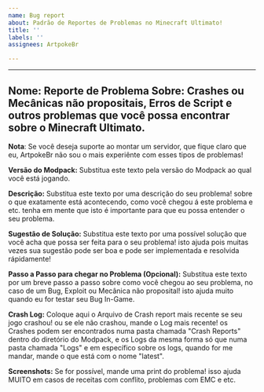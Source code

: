 ```yaml
---
name: Bug report
about: Padrão de Reportes de Problemas no Minecraft Ultimato!
title: ''
labels: ''
assignees: ArtpokeBr

---
```


---
Nome: Reporte de Problema
Sobre: Crashes ou Mecânicas não propositais, Erros de Script e outros problemas que você possa encontrar sobre o Minecraft Ultimato.
---

**Nota**: Se você deseja suporte ao montar um servidor, que fique claro que eu, ArtpokeBr não sou o mais experiênte com esses tipos de problemas!

**Versão do Modpack:**
Substitua este texto pela versão do Modpack ao qual você está jogando.

**Descrição:**
Substitua este texto por uma descrição do seu problema! sobre o que exatamente está acontecendo, como você chegou á este problema e etc. tenha em mente que isto é importante para que eu possa entender o seu problema.

**Sugestão de Solução:**
Substitua este texto por uma possível solução que você acha que possa ser feita para o seu problema! isto ajuda pois muitas vezes sua sugestão pode ser boa e pode ser implementada e resolvida rápidamente! 

**Passo a Passo para chegar no Problema (Opcional):**
Substitua este texto por um breve passo a passo sobre como você chegou ao seu problema, no caso de um Bug, Exploit ou Mecânica não proposital! isto ajuda muito quando eu for testar seu Bug In-Game.

**Crash Log:**
Coloque aqui o Arquivo de Crash report mais recente se seu jogo crashou! ou se ele não crashou, mande o Log mais recente! os Crashes podem ser encontrados numa pasta chamada "Crash Reports" dentro do diretório do Modpack, e os Logs da mesma forma só que numa pasta chamada "Logs" e em específico sobre os logs, quando for me mandar, mande o que está com o nome "latest".

**Screenshots:**
Se for possível, mande uma print do problema! isso ajuda MUITO em casos de receitas com conflito, problemas com EMC e etc.
